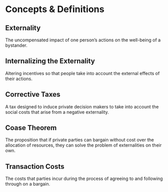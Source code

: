 # Concepts & Definitions

## Externality

The uncompensated impact of one person’s actions on the well-being of a bystander.

## Internalizing the Externality

Altering incentives so that people take into account the external effects of their actions.

## Corrective Taxes

A tax designed to induce private decision makers to take into account the social costs that arise from a negative externality.

## Coase Theorem

The proposition that if private parties can bargain without cost over the allocation of resources, they can solve the problem of externalities on their own.

## Transaction Costs

The costs that parties incur during the process of agreeing to and following through on a bargain.